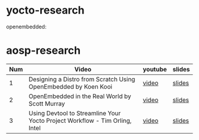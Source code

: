# yocto-research


openembedded:

# aosp-research

Num |                                  Video                                                     |                                                         youtube                                         | slides
--- | ------------------------------------------------------------------------------------------ | ------------------------------------------------------------------------------------------------------- | -----------------------------------------------------------------------------------------------
1   | Designing a Distro from Scratch Using OpenEmbedded by Koen Kooi                            | [video](https://www.youtube.com/watch?v=NeL2euG9jck#t=132.729323)                                               | [slides](http://events.linuxfoundation.org/sites/events/files/slides/ELC%202016%20-%20Designing%20a%20distro%20from%20scratch%20using%20OpenEmbedded.pdf)
2   | OpenEmbedded in the Real World by Scott Murray                                             | [video](https://www.youtube.com/watch?v=uisQBjXq0Mc)                                                             | [slides](http://events.linuxfoundation.org/sites/events/files/slides/oe_in_the_real_world_smurray_elc2016.pdf)
3   | Using Devtool to Streamline Your Yocto Project Workflow - Tim Orling, Intel                | [video](https://www.youtube.com/watch?v=CiD7rB35CRE)                                                             | [slides](https://events.linuxfoundation.org/sites/events/files/slides/2017%20ELC%20--%20Using%20devtool%20to%20Streamline%20your%20Yocto%20Project%20Workflow.pdf)




